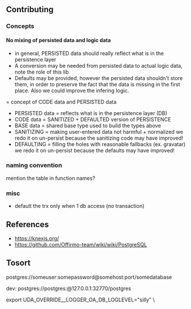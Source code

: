 
## Contributing

### Concepts

#### No mixing of persisted data and logic data

- in general, PERSISTED data should really reflect what is in the persistence layer
- A conversion may be needed from persisted data to actual logic data,
  note the role of this lib
- Defaults may be provided, however the persisted data shouldn't store them,
  in order to preserve the fact that the data is missing in the first place.
  Also we could improve the infering logic.

= concept of CODE data and PERSISTED data
* PERSISTED data = reflects what is in the persistence layer (DB)
* CODE data = SANITIZED + DEFAULTED version of PERSISTENCE
* BASE data = shared base type used to build the types above
* SANITIZING = making user-entered data not harmful + normalized
               we redo it on un-persist because the sanitizing code may have improved!
* DEFAULTING = filling the holes with reasonable fallbacks (ex. gravatar)
               we redo it on un-persist because the defaults may have improved!

### naming convention

mention the table in function names?

### misc
* default the trx only when 1 db access (no transaction)


## References

* https://knexjs.org/
* https://github.com/Offirmo-team/wiki/wiki/PostgreSQL


## Tosort

postgres://someuser:somepassword@somehost:port/somedatabase

dev:
postgres://postgres:@127.0.0.1:32770/postgres


export UDA_OVERRIDE__LOGGER_OA_DB_LOGLEVEL=\"silly\" \
